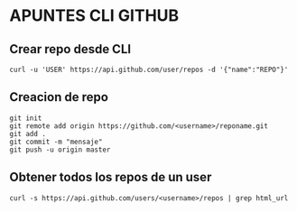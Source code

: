 # APUNTES CLI GITHUB

## Crear repo desde CLI
```
curl -u 'USER' https://api.github.com/user/repos -d '{"name":"REPO"}'
```
## Creacion de repo
```
git init
git remote add origin https://github.com/<username>/reponame.git
git add .
git commit -m "mensaje"
git push -u origin master
```

## Obtener todos los repos de un user
```
curl -s https://api.github.com/users/<username>/repos | grep html_url
```
